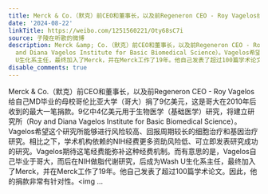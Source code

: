 ```yaml
---
title: Merck & Co.（默克）前CEO和董事长，以及前Regeneron CEO - Roy Vagelos给自己MD毕业的母校哥伦比亚大学（哥大）捐了9亿美元，这是哥大在2010年后收到的最大一笔...
date: '2024-08-22'
linkTitle: https://weibo.com/1251560221/Oty68sC7i
source: 子陵在听歌的微博
description: Merck &amp; Co.（默克）前CEO和董事长，以及前Regeneron CEO - Roy Vagelos给自己MD毕业的母校哥伦比亚大学（哥大）捐了9亿美元，这是哥大在2010年后收到的最大一笔捐款。9亿中4亿美元用于生物医学（基础医学）研究，将建立研究所（Roy
  and Diana Vagelos Institute for Basic Biomedical Science）。Vagelos希望这个研究所能够进行风险较高、回报周期较长的细胞治疗和基因治疗研究。相比之下，学术机构依赖的NIH经费更多资助风险低、可立即发表研究成功的研究。Vagelos期待这笔经费能弥补这种经费机制。而有意思的是，Vagelos自己毕业于哥大，而后在NIH做脂代谢研究，后成为Wash
  U生化系主任，最终加入了Merck，并在Merck工作了19年。他自己发表了超过100篇学术论文。因此，他的捐款非常有针对性。<img  ...
disable_comments: true
---
```

Merck &amp; Co.（默克）前CEO和董事长，以及前Regeneron CEO - Roy Vagelos给自己MD毕业的母校哥伦比亚大学（哥大）捐了9亿美元，这是哥大在2010年后收到的最大一笔捐款。9亿中4亿美元用于生物医学（基础医学）研究，将建立研究所（Roy and Diana Vagelos Institute for Basic Biomedical Science）。Vagelos希望这个研究所能够进行风险较高、回报周期较长的细胞治疗和基因治疗研究。相比之下，学术机构依赖的NIH经费更多资助风险低、可立即发表研究成功的研究。Vagelos期待这笔经费能弥补这种经费机制。而有意思的是，Vagelos自己毕业于哥大，而后在NIH做脂代谢研究，后成为Wash U生化系主任，最终加入了Merck，并在Merck工作了19年。他自己发表了超过100篇学术论文。因此，他的捐款非常有针对性。<img  ...